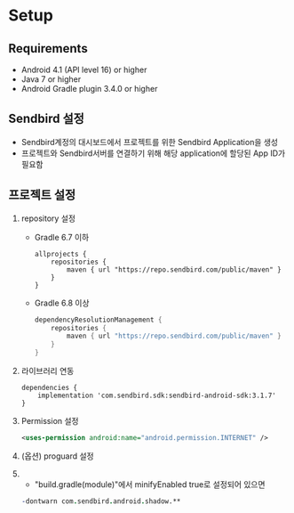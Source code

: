 # Setup



## Requirements

- Android 4.1 (API level 16) or higher
- Java 7 or higher
- Android Gradle plugin 3.4.0 or higher



## Sendbird 설정

- Sendbird계정의 대시보드에서 프로젝트를 위한 Sendbird Application을 생성
- 프로젝트와 Sendbird서버를 연결하기 위해 해당 application에 할당된 App ID가 필요함



## 프로젝트 설정

1. repository 설정

   - Gradle 6.7 이하

     ```build.gradle(application)
     allprojects {
         repositories {
             maven { url "https://repo.sendbird.com/public/maven" }
         }
     }
     ```

   - Gradle 6.8 이상

     ```settings.gradle
     dependencyResolutionManagement {
         repositories {
             maven { url "https://repo.sendbird.com/public/maven" }
         }
     }
     ```

2. 라이브러리 연동

   ```build.gradle(module)
   dependencies {
       implementation 'com.sendbird.sdk:sendbird-android-sdk:3.1.7'
   }
   ```

3. Permission 설정

   ```AndroidManifest.xml
   <uses-permission android:name="android.permission.INTERNET" />
   ```

4. (옵션) proguard 설정 

5. - "build.gradle(module)"에서 minifyEnabled true로 설정되어 있으면

   ```proguard-rules.pro
   -dontwarn com.sendbird.android.shadow.**
   ```

   
